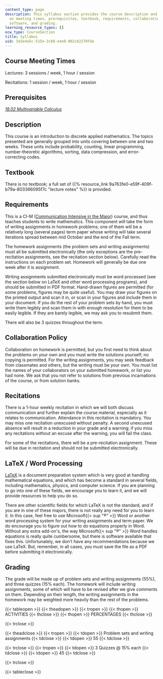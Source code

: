 ```yaml
---
content_type: page
description: This syllabus section provides the course description and information
  on meeting times, prerequisites, textbook, requirements, collaboration policy, recitations,
  software, and grading.
learning_resource_types: []
ocw_type: CourseSection
title: Syllabus
uid: 3e5e4a5c-515e-3c68-e4e8-002cb2270fda
---
```


Course Meeting Times
--------------------

Lectures: 3 sessions / week, 1 hour / session

Recitations: 1 session / week, 1 hour / session

Prerequisites
-------------

[_18.02 Multivariable Calculus_](/courses/18-02-multivariable-calculus-fall-2007)

Description
-----------

This course is an introduction to discrete applied mathematics. The topics presented are generally grouped into units covering between one and two weeks. These units include probability, counting, linear programming, number-theoretic algorithms, sorting, data compression, and error-correcting codes.

Textbook
--------

There is no textbook; a full set of {{% resource_link 9a763fe0-e59f-409f-b79a-803366095f7c "lecture notes" %}} is provided.

Requirements
------------

This is a CI-M ([Communication Intensive in the Major](http://web.mit.edu/commreq/faculty%20ci-m.html)) course, and thus teaches students to write mathematics. This component will take the form of writing assignments in homework problems; one of them will be a relatively long (several pages) term paper whose writing will take several iterations spread between mid October and the end of the Fall term.

The homework assignments (the problem sets and writing assignments) must all be submitted electronically (the only exceptions are the pre-recitation assignments, see the recitation section below). Carefully read the instructions on each problem set. Homework will generally be due one week after it is assignment.

Writing assignments submitted electronically must be word processed (see the section below on LaTeX and other word processing programs), and should be submitted in PDF format. Hand-drawn figures are permitted (for some problems, figures may be quite useful). You may draw your figures on the printed output and scan it in, or scan in your figures and include them in your document. If you do the rest of your problem sets by hand, you must write them legibly and scan them in with enough resolution for them to be easily legible. If they are barely legible, we may ask you to resubmit them.

There will also be 3 quizzes throughout the term.

Collaboration Policy
--------------------

Collaboration on homework is permitted, but you first need to think about the problems on your own and you must write the solutions yourself; no copying is permitted. For the writing assignments, you may seek feedback from classmates and others, but the writing must be your own. You must list the names of your collaborators on your submitted homework, or list you had none. We ask that you not refer to solutions from previous incarnations of the course, or from solution banks.

Recitations
-----------

There is a 1-hour weekly recitation in which we will both discuss communication and further explain the course material, especially as it relates to communication. Attendance in this recitation is mandatory. You may miss one recitation unexcused without penalty. A second unexcused absence will result in a reduction in your grade and a warning; if you miss any recitations without an excuse after the warning, you will fail the class.

For some of the recitations, there will be a pre-recitation assignment. These will be due in recitation and should not be submitted electronically.

LaTeX / Word Processing
-----------------------

[LaTeX](http://www.latex-project.org/) is a document preparation system which is very good at handling mathematical equations, and which has become a standard in several fields, including mathematics, physics, and computer science. If you are planning to go into one of these fields, we encourage you to learn it, and we will provide resources to help you do so.

There are other scientific fields for which LaTeX is not the standard, and if you are in one of these majors, there is not really any need for you to learn it. In this case, feel free to use Microsoft{{< sup "®" >}} Word or another word processing system for your writing assignments and term paper. We do encourage you to figure out how to do equations properly in Word. Without any extra add-on's, the way Microsoft{{< sup "®" >}} Word handles equations is really quite cumbersome, but there is software available that fixes this. Unfortunately, we don't have any recommendations because we use LaTeX. But, remember, in all cases, you must save the file as a PDF before submitting it electronically.

Grading
-------

The grade will be made up of problem sets and writing assignments (55%), and three quizzes (15% each). The homework will include writing assignments, some of which will have to be revised after we give comments on them. Depending on their length, the writing assignments in the homework may be weighted more heavily than the rest of the problems.

{{< tableopen >}}
{{< theadopen >}}
{{< tropen >}}
{{< thopen >}}
ACTIVITIES
{{< thclose >}}
{{< thopen >}}
PERCENTAGES
{{< thclose >}}

{{< trclose >}}

{{< theadclose >}}
{{< tropen >}}
{{< tdopen >}}
Problem sets and writing assignments
{{< tdclose >}}
{{< tdopen >}}
55
{{< tdclose >}}

{{< trclose >}}
{{< tropen >}}
{{< tdopen >}}
3 Quizzes @ 15% each
{{< tdclose >}}
{{< tdopen >}}
45
{{< tdclose >}}

{{< trclose >}}

{{< tableclose >}}